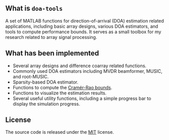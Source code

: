 ## What is `doa-tools`

A set of MATLAB functions for direction-of-arrival (DOA) estimation related
applications, including basic array designs, various DOA estimators, and tools
to compute performance bounds. It serves as a small toolbox for my research
related to array signal processing.

## What has been implemented

* Several array designs and difference coarray related functions.
* Commonly used DOA estimators including MVDR beamformer, MUSIC, and root-MUSIC.
* Sparsity-based DOA estimator.
* Functions to compute the [Cramér-Rao bounds](https://en.wikipedia.org/wiki/Cram%C3%A9r%E2%80%93Rao_bound).
* Functions to visualize the estimation results.
* Several useful utility functions, including a simple progress bar to display
  the simulation progress.

## License

The source code is released under the [MIT](LICENSE.md) license.

